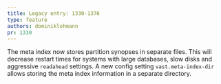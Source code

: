 ```yaml
---
title: Legacy entry: 1330-1376
type: feature
authors: dominiklohmann
pr: 1330
---
```


The meta index now stores partition synopses in separate files. This will
decrease restart times for systems with large databases, slow disks and
aggressive `readahead` settings. A new config setting `vast.meta-index-dir`
allows storing the meta index information in a separate directory.
